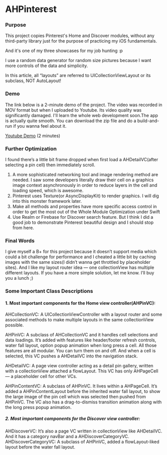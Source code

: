 # AHPinterest

### Purpose
This project copies Pinterest's Home and Discover modules, without any third-party library just for the purpose of practicing my iOS fundamentals. 

And it's one of my three showcases for my job hunting :p

I use a random data generator for random size pictures because I want more controls of the data and simplicity.

In this article, all “layouts” are referred to UICollectionViewLayout or its subclass, NOT AutoLayout! 

### Demo
The link below is a 2-minute demo of the project. The video was recorded in MOV format but when I uploaded to Youtube. Its video quality was significantly damaged. I'll learn the whole web development soon.The app is actually quite smooth. You can download the zip file and do a build-and-run if you wanna feel about it.

[Youtube Demo](https://youtu.be/CXQuMl_qBdI) (2 minutes)
### Further Optimization
I found there’s a little bit frame dropped when first load a AHDetailVC(after selecting a pin cell) then immediately scroll. 
1. A more sophisticated networking tool and image rendering method are needed. I saw some developers literally draw their cell on a graphics image context asynchronously in order to reduce layers in the cell and loading speed, which is awesome. 
2. Pinterest uses Texture(or AsyncDisplayKit) to render graphics.  I will dig into this monster framework later.
3. Make all methods and properties have more specific access control in order to get the most out of the Whole Module Optimization under Swift
4. Use Realm or Firebase for Discover search feature. But I think I did a good job to demonstrate Pinterest beautiful design and I should stop from here.

### Final Words
I give myself a B+ for this project because it doesn’t support media which could a bit challenge for performance and I cheated a little bit by caching images with the same sizes(I didn’t wanna get throttled by placeholder sites). And I like my layout router idea — one collectionView has multiple different layouts. If you have a more simple solution, let me know. I’ll buy you a lunch ;)

### Some Important Class Descriptions
#### 1. Most important components for the Home view controller(AHPinVC):

AHCollectionVC: A UICollectionViewController with a layout router and some associated methods to make multiple layouts in the same collectionView possible.

AHPinVC: A subclass of AHCollectionVC and it handles cell selections and data loadings. It’s added with features like header/footer refresh controls, water fall layout, option popup animation when long press a cell.  All those features are all modular. You can turn them on and off. And when a cell is selected, this VC pushes a AHDetailVC into the navigation stack.
 
AHDetailVC: A page view controller acting as a detail pin gallery, written with a collectionView attached a flowLayout. This VC has only AHPageCell — a placeholder cell for other VCs.

AHPinContentVC: A subclass of AHPinVC. It lives within a AHPageCell. It’s added a AHPinContentLayout before the inherited water fall layout, to show the large image of the pin cell which was selected then pushed from AHPinVC. The VC also has a drag-to-dismiss transition animation along with the long press popup animation.

##### 2. Most important components for the Discover view controller:
AHDiscoverVC: It’s also a page VC written in collectionView like AHDetailVC. And it has a category navBar and a AHDiscoverCategoryVC.
AHDiscoverCategoryVC: A subclass of AHPinVC, added a flowLayout-liked layout before the water fall layout.








